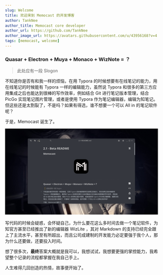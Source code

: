 ```yaml
---
slug: Welcome
title: 欢迎来到 Memocast 的开发博客
author: TankNee
author_title: Memocast core developer
author_url: https://github.com/TankNee
author_image_url: https://avatars.githubusercontent.com/u/43956168?v=4
tags: [memocast, welcome]
---
```


### Quasar + Electron + Muya + Monaco + WizNote = ？

> 此处应有一段 Slogon

不知道你是否有和我一样的烦恼，在用 Typora 的时候想要有在线笔记的能力，用在线笔记的时候能有 Typora 一样的编辑能力，虽然说 Typora 和很多的第三方应用集成之后也能达到很棒的写作效率，例如结合 Git 进行笔记版本管理，结合 PicGo 实现笔记图片管理，或者是使用 Typora 作为笔记编辑器，编辑为知笔记。但这些还是太割裂了，不是吗？如果有得选，谁不想要一个可以 All in 的笔记软件呢？

于是，Memocast 诞生了。

![](/img/blog/memocast-main.png)

写代码的时候会疑惑，会怀疑自己，为什么要花这么多时间去做一个笔记软件，为知官方甚至已经推出了新的编辑器 WizLite ，其对 Markdown 的支持已经完全跟上了主流水平，甚至有所超出，而且公司成建制的开发能力必定要强于我个人，那为什么还要做，还要投入时间。

想了很多次，**最终**答案大概就是我可以，我想试试，我想要更强的掌控能力，我希望整个记录的流程都掌握在我自己手上。

人生难得几回创造的热情，故事便开始了。
